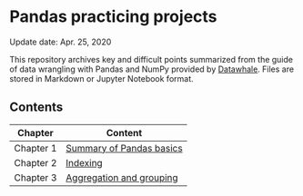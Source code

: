 # Pandas practicing projects
Update date: Apr. 25, 2020

This repository archives key and difficult points summarized from the guide of data wrangling with Pandas and NumPy provided by [Datawhale](https://github.com/datawhalechina/joyful-pandas). Files are stored in Markdown or Jupyter Notebook format. 

## Contents
| Chapter | Content |
| --- | --- |
| Chapter 1 | [Summary of Pandas basics](%E7%AC%AC%E4%B8%80%E7%AB%A0%E9%87%8D%E7%82%B9%E6%80%BB%E7%BB%93.md) |
| Chapter 2 | [Indexing](%E7%AC%AC%E4%BA%8C%E7%AB%A0%E9%87%8D%E7%82%B9%E6%80%BB%E7%BB%93.md) |
| Chapter 3 | [Aggregation and grouping](%E7%AC%AC%E4%B8%89%E7%AB%A0%E9%87%8D%E7%82%B9%E6%80%BB%E7%BB%93.md) |
